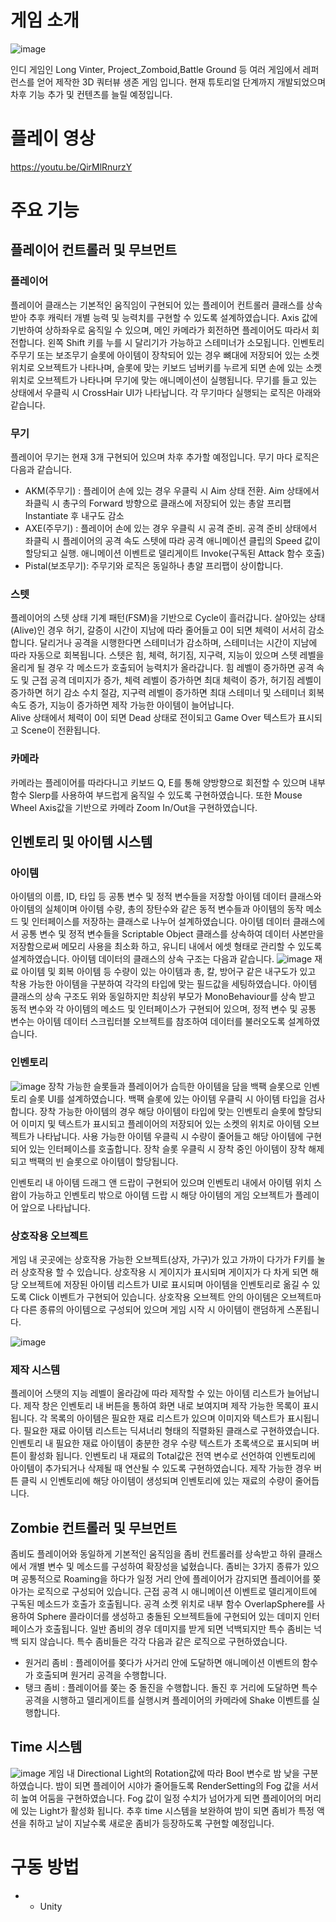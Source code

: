 # 게임 소개
![image](https://github.com/choi-m-09/Zomvinter/assets/80871047/34ca965d-6f5f-4f0a-9140-f1c2aa847b14)

인디 게임인 Long Vinter, Project_Zomboid,Battle Ground 등 여러 게임에서 레퍼런스를 얻어 제작한 3D 쿼터뷰 생존 게임 입니다. 현재 튜토리얼 단계까지 개발되었으며 차후 기능 추가 및 컨텐츠를 늘릴 예정입니다.
# 플레이 영상
https://youtu.be/QirMlRnurzY
# 주요 기능
## 플레이어 컨트롤러 및 무브먼트
### 플레이어
플레이어 클래스는 기본적인 움직임이 구현되어 있는 플레이어 컨트롤러 클래스를 상속받아 추후 캐릭터 개별 능력 및 능력치를 구현할 수 있도록 설계하였습니다. Axis 값에 기반하여 상하좌우로 움직일 수 있으며, 메인 카메라가 회전하면 플레이어도 따라서 회전합니다. 왼쪽 Shift 키를 누를 시 달리기가 가능하고 스테미너가 소모됩니다. 인벤토리 주무기 또는 보조무기 슬롯에 아이템이 장착되어 있는 경우 뼈대에 저장되어 있는 소켓 위치로 오브젝트가 나타나며, 슬롯에 맞는 키보드 넘버키를 누르게 되면 손에 있는 소켓 위치로 오브젝트가 나타나며 무기에 맞는 애니메이션이 실행됩니다. 무기를 들고 있는 상태에서 우클릭 시 CrossHair UI가 나타납니다.
각 무기마다 실행되는 로직은 아래와 같습니다.

### 무기
플레이어 무기는 현재 3개 구현되어 있으며 차후 추가할 예정입니다. 무기 마다 로직은 다음과 같습니다.
+ AKM(주무기) : 플레이어 손에 있는 경우 우클릭 시 Aim 상태 전환. Aim 상태에서 좌클릭 시 총구의 Forward 방향으로 클래스에 저장되어 있는 총알 프리팹 Instantiate 후 내구도 감소
+ AXE(주무기) : 플레이어 손에 있는 경우 우클릭 시 공격 준비. 공격 준비 상태에서 좌클릭 시 플레이어의 공격 속도 스텟에 따라 공격 애니메이션 클립의 Speed 값이 할당되고 실행. 애니메이션 이벤트로 델리게이트 Invoke(구독된 Attack 함수 호출)
+ Pistal(보조무기): 주무기와 로직은 동일하나 총알 프리팹이 상이합니다.

### 스텟
플레이어의 스텟 상태 기계 패턴(FSM)을 기반으로 Cycle이 흘러갑니다. 살아있는 상태(Alive)인 경우 허기, 갈증이 시간이 지남에 따라 줄어들고 0이 되면 체력이 서서히 감소합니다. 달리거나 공격을 시행한다면 스테미너가 감소하며, 스테미너는 시간이 지남에 따라 자동으로 회복됩니다. 스텟은 힘, 체력, 허기짐, 지구력, 지능이 있으며 스텟 레벨을 올리게 될 경우 각 메소드가 호출되어 능력치가 올라갑니다. 힘 레벨이 증가하면 공격 속도 및 근접 공격 데미지가 증가, 체력 레벨이 증가하면 최대 체력이 증가, 허기짐 레벨이 증가하면 허기 감소 수치 절감, 지구력 레벨이 증가하면 최대 스테미너 및 스테미너 회복 속도 증가, 지능이 증가하면 제작 가능한 아이템이 늘어납니다.  
Alive 상태에서 체력이 0이 되면 Dead 상태로 전이되고 Game Over 텍스트가 표시되고 Scene이 전환됩니다.
### 카메라
카메라는 플레이어를 따라다니고 키보드 Q, E를 통해 양방향으로 회전할 수 있으며 내부 함수 Slerp를 사용하여 부드럽게 움직일 수 있도록 구현하였습니다. 또한 Mouse Wheel Axis값을 기반으로 카메라 Zoom In/Out을 구현하였습니다.

## 인벤토리 및 아이템 시스템
### 아이템
아이템의 이름, ID, 타입 등 공통 변수 및 정적 변수들을 저장할 아이템 데이터 클래스와 아이템의 실체이며 아이템 수량, 총의 장탄수와 같은 동적 변수들과 아이템의 동작 메소드 및 인터페이스를 저장하는 클래스로 나누어 설계하였습니다. 아이템 데이터 클래스에서 공통 변수 및 정적 변수들을 Scriptable Object 클래스를 상속하여 데이터 사본만을 저장함으로써 메모리 사용을 최소화 하고, 유니티 내에서 에셋 형태로 관리할 수 있도록 설계하였습니다. 아이템 데이터의 클래스의 상속 구조는 다음과 같습니다.
![image](https://github.com/choi-m-09/Zomvinter/assets/80871047/ddefcf73-d2f6-4abf-8772-6159d1ee5763)
재료 아이템 및 회복 아이템 등 수량이 있는 아이템과 총, 칼, 방어구 같은 내구도가 있고 착용 가능한 아이템을 구분하여 각각의 타입에 맞는 필드값을 세팅하였습니다. 아이템 클래스의 상속 구조도 위와 동일하지만 최상위 부모가 
MonoBehaviour를 상속 받고 동적 변수와 각 아이템의 메소드 및 인터페이스가 구현되어 있으며, 정적 변수 및 공통 변수는 아이템 데이터 스크립터블 오브젝트를 참조하여 데이터를 불러오도록 설계하였습니다.
### 인벤토리
![image](https://github.com/choi-m-09/Zomvinter/assets/80871047/b92b322a-d940-4ad4-8d19-992f43e2f990)
장착 가능한 슬롯들과 플레이어가 습득한 아이템을 담을 백팩 슬롯으로 인벤토리 슬롯 UI를 설계하였습니다. 백팩 슬롯에 있는 아이템 우클릭 시 아이템 타입을 검사합니다. 장착 가능한 아이템의 경우 해당 아이템이 타입에 맞는 인벤토리 슬롯에 할당되어 이미지 및 텍스트가 표시되고 플레이어의 저장되어 있는 소켓의 위치로 아이템 오브젝트가 나타납니다. 사용 가능한 아이템 우클릭 시 수량이 줄어들고 해당 아이템에 구현되어 있는 인터페이스를 호출합니다.
장착 슬롯 우클릭 시 장착 중인 아이템이 장착 해제되고 백팩의 빈 슬롯으로 아이템이 할당됩니다.

인벤토리 내 아이템 드래그 앤 드랍이 구현되어 있으며 인벤토리 내에서 아이템 위치 스왑이 가능하고 인벤토리 밖으로 아이템 드랍 시 해당 아이템의 게임 오브젝트가 플레이어 앞으로 나타납니다.

### 상호작용 오브젝트
게임 내 곳곳에는 상호작용 가능한 오브젝트(상자, 가구)가 있고 가까이 다가가 F키를 눌러 상호작용 할 수 있습니다. 상호작용 시 게이지가 표시되며 게이지가 다 차게 되면 해당 오브젝트에 저장된 아이템 리스트가 UI로 표시되며 아이템을 인벤토리로 옮길 수 있도록 Click 이벤트가 구현되어 있습니다. 상호작용 오브젝트 안의 아이템은 오브젝트마다 다른 종류의 아이템으로 구성되어 있으며 게임 시작 시 아이템이 랜덤하게 스폰됩니다. 

![image](https://github.com/choi-m-09/Zomvinter/assets/80871047/f4c9845a-01ba-4094-806c-8be282cb1c58)
### 제작 시스템
플레이어 스탯의 지능 레벨이 올라감에 따라 제작할 수 있는 아이템 리스트가 늘어납니다. 제작 창은 인벤토리 내 버튼을 통하여 화면 내로 보여지며 제작 가능한 목록이 표시됩니다. 각 목록의 아이템은 필요한 재료 리스트가 있으며 이미지와 텍스트가 표시됩니다. 필요한 재료 아이템 리스트는 딕셔너리 형태의 직렬화된 클래스로 구현하였습니다. 인벤토리 내 필요한 재료 아이템이 충분한 경우 수량 텍스트가 초록색으로 표시되며 버튼이 활성화 됩니다. 인벤토리 내 재료의 Total값은 전역 변수로 선언하여 인벤토리에 아이템이 추가되거나 삭제될 때 연산될 수 있도록 구현하였습니다. 제작 가능한 경우 버튼 클릭 시 인벤토리에 해당 아이템이 생성되며 인벤토리에 있는 재료의 수량이 줄어듭니다.

## Zombie 컨트롤러 및 무브먼트
좀비도 플레이어와 동일하게 기본적인 움직임을 좀비 컨트롤러를 상속받고 하위 클래스에서 개별 변수 및 메소드를 구성하여 확장성을 넓혔습니다. 좀비는 3가지 종류가 있으며 공통적으로 Roaming을 하다가 일정 거리 안에 플레이어가 감지되면 플레이어를 쫒아가는 로직으로 구성되어 있습니다. 근접 공격 시 애니메이션 이벤트로 델리게이트에 구독된 메소드가 호출가 호출됩니다. 공격 소켓 위치로 내부 함수 OverlapSphere를 사용하여 Sphere 콜라이더를 생성하고 충돌된 오브젝트들에 구현되어 있는 데미지 인터페이스가 호출됩니다. 일반 좀비의 경우 데미지를 받게 되면 넉백되지만 특수 좀비는 넉백 되지 않습니다. 특수 좀비들은 각각 다음과 같은 로직으로 구현하였습니다. 
+ 원거리 좀비 : 플레이어를 쫒다가 사거리 안에 도달하면 애니메이션 이벤트의 함수가 호출되며 원거리 공격을 수행합니다.
+ 탱크 좀비 : 플레이어를 쫒는 중 돌진을 수행합니다. 돌진 후 거리에 도달하면 특수 공격을 시행하고 델리게이트를 실행시켜 플레이어의 카메라에 Shake 이벤트를 실행합니다.

## Time 시스템
![image](https://github.com/choi-m-09/Zomvinter/assets/80871047/526a060c-2e0a-437b-ac53-1da5077eac81)
게임 내 Directional Light의 Rotation값에 따라 Bool 변수로 밤 낮을 구분하였습니다. 밤이 되면 플레이어 시야가 줄어들도록 RenderSetting의 Fog 값을 서서히 높여 어둠을 구현하였습니다. Fog 값이 일정 수치가 넘어가게 되면
플레이어의 머리에 있는 Light가 활성화 됩니다. 추후 time 시스템을 보완하여 밤이 되면 좀비가 특정 액션을 취하고 날이 지날수록 새로운 좀비가 등장하도록 구현할 예정입니다. 


# 구동 방법
+ + Unity
